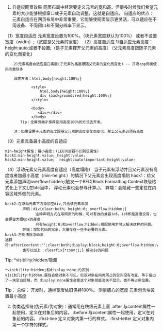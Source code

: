 1. 自适应网页效果
  网页布局中经常要定义元素的宽和高。但很多时候我们希望元素的大小能够根据窗口或子元素自动调整，这就是自适应。
  自适应的优点：
  元素自适应在网页布局中非常重要，它能够使网页显示更灵活，可以适应在不同设备、不同窗口和不同分辨率下显示。

（1）宽度自适应
   元素宽度设置为100%。（块元素宽度默认为100%）
    或者不设置宽度（width）;（宽度是父元素的宽度）
（2）高度自适应
        1)自适应元素高度：height:auto;或者不设置;（是子元素撑开父元素的高度） (父元素高度跟随子元素的变化而变化)

	    2)元素高度自适应窗口高度(子元素的高度跟随父元素的变化而变化) -- 开发app页面使用次数较多
	        
		设置方法：html,body{height:100%;}
	             
	            <style>
	                html,body{height:100%;}
	                div {background:red;height:100%;}
	            </style>
	    
	            <body>
	               <div></div>
	            </body>
	       Tip：全屏页面才推荐使用高度100%的方式去开发。
	           
		注：如果设置子元素的高度跟随父元素的高度变化而变化，那么父元素必须有高度
（3）元素具备最小高度的自适应


	min-height属性：最小高度；(IE6浏览器不识别该属性)
	hack1:min-height:value;_height:value;
	hack2:min-height:value;  height:auto!important;height:value;  

   

（4）浮动元素父元素高度自适应（高度塌陷）
    当子元素有浮动并且父元素没有高度或者加最小高度（min-height:）的情况下父元素会出现高度塌陷
    hack1：给父元素添加声明overflow:hidden;(触发一个BFC[Block Formatting Context块级格式化上下文],在bfc当中，
    浮动元素也会参与计算。)。
        弊端：会隐藏一些定位在内容区域外侧的元素。
            
    hack2:在浮动元素下方添加空div,并给该元素添加
            声明：div{clear:both; height:0; overflow:hidden;}
                  这种声明方式在写网页的时候，可以有效的兼容ie6，ie6即是高度没有，也会保留大概6px的高度
                  只有height:0;和overflow:hidden;搭配使用才可以解决这样的问题。
            弊端：增加代码的冗余，大量存在一些不必要的元素。
    hack3:万能清除浮动法
    选择符:after{content:"";clear:both;display:block;height:0;overflow:hidden;visibility:hidden;}
            也可以加上 .clearfix{*zoom:1;} 解决ie的问题
Tip:
    *visibility:hidden/隐藏

    *visibility:hidden;和display:none;的区别：
    visibility:hidden;属性会使对象不可见，但该对象在网页所占的空间没有改变，等于留出了一块空白区域，而 display:none属性会使这个对象彻底消失不显示，也不再占用位置。

Tip：
    总结：
        开发时，通栏宽度依旧保持100%。
        测量版心的宽度
        元素包含块设置最小高度

2. 伪类选择符(伪元素/伪对象)：通常用在块级元素上面
    :after 与content属性一起使用，定义在对象后的内容。
    :before 与content属性一起使用，定义在对象前的内容。
    :first-line  定义对象内第一行的样式。
    :first-letter 定义对象内第一个字符的样式。